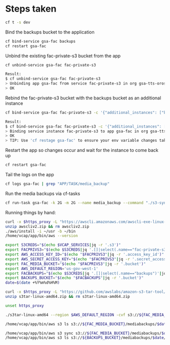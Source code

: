# Steps taken
```sh
cf t -s dev
```

Bind the backups bucket to the application
```sh
cf bind-service gsa-fac backups
cf restart gsa-fac
```

Unbind the existing fac-private-s3 bucket from the app
```sh
cf unbind-service gsa-fac fac-private-s3

Result:
$ cf unbind-service gsa-fac fac-private-s3
> Unbinding app gsa-fac from service fac-private-s3 in org gsa-tts-oros-fac / space dev as alexander.steel@gsa.gov...
> OK
```

Rebind the fac-private-s3 bucket with the backups bucket as an additional instance
```sh
cf bind-service gsa-fac fac-private-s3 -c '{"additional_instances": ["backups"]}'

Result:
$ cf bind-service gsa-fac fac-private-s3 -c '{"additional_instances": ["backups"]}'
> Binding service instance fac-private-s3 to app gsa-fac in org gsa-tts-oros-fac / space dev as alexander.steel@gsa.gov...
> OK
> TIP: Use 'cf restage gsa-fac' to ensure your env variable changes take effect
```

Restart the app so changes occur and wait for the instance to come back up
```sh
cf restart gsa-fac
```

Tail the logs on the app
```sh
cf logs gsa-fac | grep "APP/TASK/media_backup"
```

Run the media backups via cf-tasks
```sh
cf run-task gsa-fac -k 2G -m 2G --name media_backup --command "./s3-sync.sh"
```

Running things by hand:
```sh
curl -x $https_proxy -L "https://awscli.amazonaws.com/awscli-exe-linux-x86_64.zip" -o "awscliv2.zip"
unzip awscliv2.zip && rm awscliv2.zip
./aws/install -i ~/usr -b ~/bin
/home/vcap/app/bin/aws --version

export S3CREDS="$(echo $VCAP_SERVICES|jq -r '.s3')"
export FACPRIVS3="$(echo $S3CREDS|jq '.[]|select(.name=="fac-private-s3")'|jq '.credentials')"
export AWS_ACCESS_KEY_ID="$(echo "$FACPRIVS3"|jq -r '.access_key_id')"
export AWS_SECRET_ACCESS_KEY="$(echo "$FACPRIVS3"|jq -r '.secret_access_key')"
export FAC_MEDIA_BUCKET="$(echo "$FACPRIVS3"|jq -r '.bucket')"
export AWS_DEFAULT_REGION='us-gov-west-1'
export FACBACKUPS="$(echo $S3CREDS|jq '.[]|select(.name=="backups")'|jq '.credentials')"
export BACKUPS_BUCKET="$(echo "$FACBACKUPS"|jq -r '.bucket')"
date=$(date +%Y%m%d%H%M)

curl -x $https_proxy -L "https://github.com/awslabs/amazon-s3-tar-tool/releases/download/v1.0.14/s3tar-linux-amd64.zip" -o "s3tar-linux-amd64.zip"
unzip s3tar-linux-amd64.zip && rm s3tar-linux-amd64.zip

unset https_proxy

./s3tar-linux-amd64 --region $AWS_DEFAULT_REGION -cvf s3://${FAC_MEDIA_BUCKET}/mediabackups/$date/archive.tar s3://${FAC_MEDIA_BUCKET} --storage-class INTELLIGENT_TIERING

/home/vcap/app/bin/aws s3 ls s3://${FAC_MEDIA_BUCKET}/mediabackups/$date/

/home/vcap/app/bin/aws s3 sync s3://${FAC_MEDIA_BUCKET}/mediabackups/$date/ s3://${BACKUPS_BUCKET}/mediabackups/$date/ --storage-class INTELLIGENT_TIERING
/home/vcap/app/bin/aws s3 ls s3://${BACKUPS_BUCKET}/mediabackups/$date/
```



